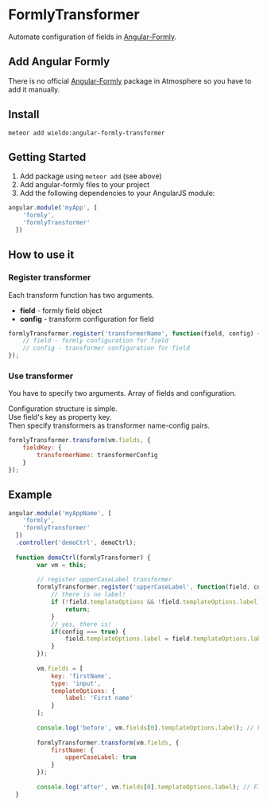 FormlyTransformer
==========

Automate configuration of fields in [Angular-Formly].

## Add Angular Formly

There is no official [Angular-Formly] package in Atmosphere so you have to add it manually.

## Install

```
meteor add wieldo:angular-formly-transformer
```


## Getting Started

1. Add package using `meteor add` (see above)
2. Add angular-formly files to your project
3. Add the following dependencies to your AngularJS module:

```javascript
angular.module('myApp', [
    'formly',
    'formlyTransformer'
  ])
```

## How to use it

### Register transformer

Each transform function has two arguments.

- **field** - formly field object
- **config** - transform configuration for field

```javascript
formlyTransformer.register('transformerName', function(field, config) {
    // field - formly configuration for field
    // config - transformer configuration for field
});
```

### Use transformer

You have to specify two arguments. Array of fields and configuration.

Configuration structure is simple.  
Use field's key as property key.  
Then specify transformers as transformer name-config pairs.

```javascript
formlyTransformer.transform(vm.fields, {
    fieldKey: {
        transformerName: transformerConfig
    }
});
```


## Example

```javascript
angular.module('myAppName', [
    'formly',
    'formlyTransformer'
  ])
  .controller('demoCtrl', demoCtrl);
  
  function demoCtrl(formlyTransformer) {
        var vm = this;
        
        // register upperCaseLabel transformer
        formlyTransformer.register('upperCaseLabel', function(field, config) {
            // there is no label!
            if (!field.templateOptions && !field.templateOptions.label) {
                return;
            }
            // yes, there is!
            if(config === true) {
                field.templateOptions.label = field.templateOptions.label.toUpperCase();
            }
        });
        
        vm.fields = [
            key: 'firstName',
            type: 'input',
            templateOptions: {
                label: 'First name'
            }
        ];
        
        console.log('before', vm.fields[0].templateOptions.label); // First name
        
        formlyTransformer.transform(vm.fields, {
            firstName: {
                upperCaseLabel: true
            }
        });
        
        console.log('after', vm.fields[0].templateOptions.label); // FIRST NAME
  }
```

[Angular-Formly]: http://angular-formly.com